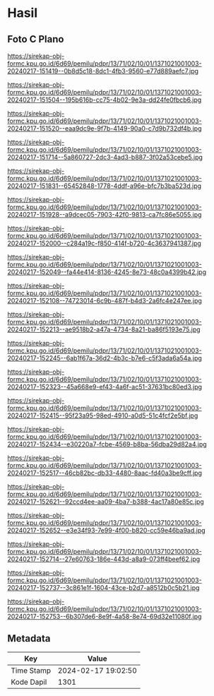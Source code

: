 # Hasil

## Foto C Plano

https://sirekap-obj-formc.kpu.go.id/6d69/pemilu/pdpr/13/71/02/10/01/1371021001003-20240217-151419--0b8d5c18-8dc1-4fb3-9560-e77d889aefc7.jpg

https://sirekap-obj-formc.kpu.go.id/6d69/pemilu/pdpr/13/71/02/10/01/1371021001003-20240217-151504--195b616b-cc75-4b02-9e3a-dd24fe0fbcb6.jpg

https://sirekap-obj-formc.kpu.go.id/6d69/pemilu/pdpr/13/71/02/10/01/1371021001003-20240217-151520--eaa9dc9e-9f7b-4149-90a0-c7d9b732df4b.jpg

https://sirekap-obj-formc.kpu.go.id/6d69/pemilu/pdpr/13/71/02/10/01/1371021001003-20240217-151714--5a860727-2dc3-4ad3-b887-3f02a53cebe5.jpg

https://sirekap-obj-formc.kpu.go.id/6d69/pemilu/pdpr/13/71/02/10/01/1371021001003-20240217-151831--65452848-1778-4ddf-a96e-bfc7b3ba523d.jpg

https://sirekap-obj-formc.kpu.go.id/6d69/pemilu/pdpr/13/71/02/10/01/1371021001003-20240217-151928--a9dcec05-7903-42f0-9813-ca7fc86e5055.jpg

https://sirekap-obj-formc.kpu.go.id/6d69/pemilu/pdpr/13/71/02/10/01/1371021001003-20240217-152000--c284a19c-f850-414f-b720-4c3637941387.jpg

https://sirekap-obj-formc.kpu.go.id/6d69/pemilu/pdpr/13/71/02/10/01/1371021001003-20240217-152049--fa44e414-8136-4245-8e73-48c0a4399b42.jpg

https://sirekap-obj-formc.kpu.go.id/6d69/pemilu/pdpr/13/71/02/10/01/1371021001003-20240217-152108--74723014-6c9b-487f-b4d3-2a6fc4e247ee.jpg

https://sirekap-obj-formc.kpu.go.id/6d69/pemilu/pdpr/13/71/02/10/01/1371021001003-20240217-152213--ae9518b2-a47a-4734-8a21-ba86f5193e75.jpg

https://sirekap-obj-formc.kpu.go.id/6d69/pemilu/pdpr/13/71/02/10/01/1371021001003-20240217-152245--6ab1f67a-36d2-4b3c-b7e6-c5f3ada6a54a.jpg

https://sirekap-obj-formc.kpu.go.id/6d69/pemilu/pdpr/13/71/02/10/01/1371021001003-20240217-152323--45a668e9-ef43-4a6f-ac51-37631bc80ed3.jpg

https://sirekap-obj-formc.kpu.go.id/6d69/pemilu/pdpr/13/71/02/10/01/1371021001003-20240217-152415--95f23a95-98ed-4910-a0d5-51c4fcf2e5bf.jpg

https://sirekap-obj-formc.kpu.go.id/6d69/pemilu/pdpr/13/71/02/10/01/1371021001003-20240217-152434--e30220a7-fcbe-4569-b8ba-56dba29d82a4.jpg

https://sirekap-obj-formc.kpu.go.id/6d69/pemilu/pdpr/13/71/02/10/01/1371021001003-20240217-152517--46cb82bc-db33-4480-8aac-fd40a3be9cff.jpg

https://sirekap-obj-formc.kpu.go.id/6d69/pemilu/pdpr/13/71/02/10/01/1371021001003-20240217-152621--92ccd4ee-aa09-4ba7-b388-4ac17a80e85c.jpg

https://sirekap-obj-formc.kpu.go.id/6d69/pemilu/pdpr/13/71/02/10/01/1371021001003-20240217-152652--e3e34f93-7e99-4f00-b820-cc59e46ba9ad.jpg

https://sirekap-obj-formc.kpu.go.id/6d69/pemilu/pdpr/13/71/02/10/01/1371021001003-20240217-152714--27e60763-186e-443d-a8a9-073ff4beef62.jpg

https://sirekap-obj-formc.kpu.go.id/6d69/pemilu/pdpr/13/71/02/10/01/1371021001003-20240217-152737--3c861e1f-1604-43ce-b2d7-a8512b0c5b21.jpg

https://sirekap-obj-formc.kpu.go.id/6d69/pemilu/pdpr/13/71/02/10/01/1371021001003-20240217-152753--6b307de6-8e9f-4a58-8e74-69d32e11080f.jpg


## Metadata

| Key        | Value               |
| ---------- | ------------------- |
| Time Stamp | 2024-02-17 19:02:50 |
| Kode Dapil | 1301                |




